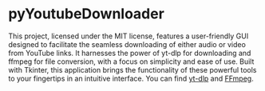 # pyYoutubeDownloader

This project, licensed under the MIT license, features a user-friendly GUI designed to facilitate the seamless downloading of either audio or video from YouTube links. It harnesses the power of yt-dlp for downloading and ffmpeg for file conversion, with a focus on simplicity and ease of use. Built with Tkinter, this application brings the functionality of these powerful tools to your fingertips in an intuitive interface. You can find [yt-dlp](https://github.com/yt-dlp/yt-dlp) and [FFmpeg](https://ffmpeg.org/).
